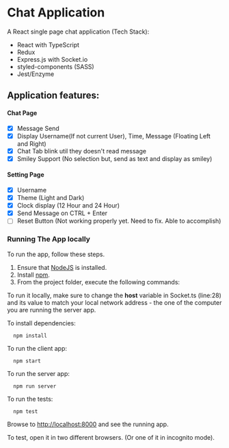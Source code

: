 # Chat Application

A React single page chat application (Tech Stack):
- React with TypeScript
- Redux
- Express.js with Socket.io
- styled-components (SASS)
- Jest/Enzyme

## Application features:

#### Chat Page
- [x] Message Send 
- [x] Display Username(If not current User), Time, Message (Floating Left and Right)
- [x] Chat Tab blink util they doesn't read message
- [x] Smiley Support (No selection but, send as text and display as smiley)

#### Setting Page
- [x] Username
- [x] Theme (Light and Dark)
- [x] Clock display (12 Hour and 24 Hour)
- [x] Send Message on CTRL + Enter
- [ ] Reset Button (Not working properly yet. Need to fix. Able to accomplish)

### Running The App locally

To run the app, follow these steps.

1. Ensure that [NodeJS](http://nodejs.org/) is installed.
2. Install [npm](https://www.npmjs.com/).
3. From the project folder, execute the following commands:

To run it locally, make sure to change the __host__ variable in Socket.ts (line:28) and its value to match
 your local network address - the one of the computer you are running the server app.

To install dependencies:
```shell
  npm install
```
To run the client app:

```shell
  npm start
```
To run the server app:

```shell
  npm run server
```
To run the tests:

```shell
  npm test
```
Browse to [http://localhost:8000](http://localhost:8000) and see the running app. 

To test, open it in two different browsers. (Or one of it in incognito mode). 